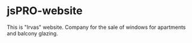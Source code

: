 # jsPRO-website
This is "Irvas" website. Company for the sale of windows for apartments and balcony glazing.
